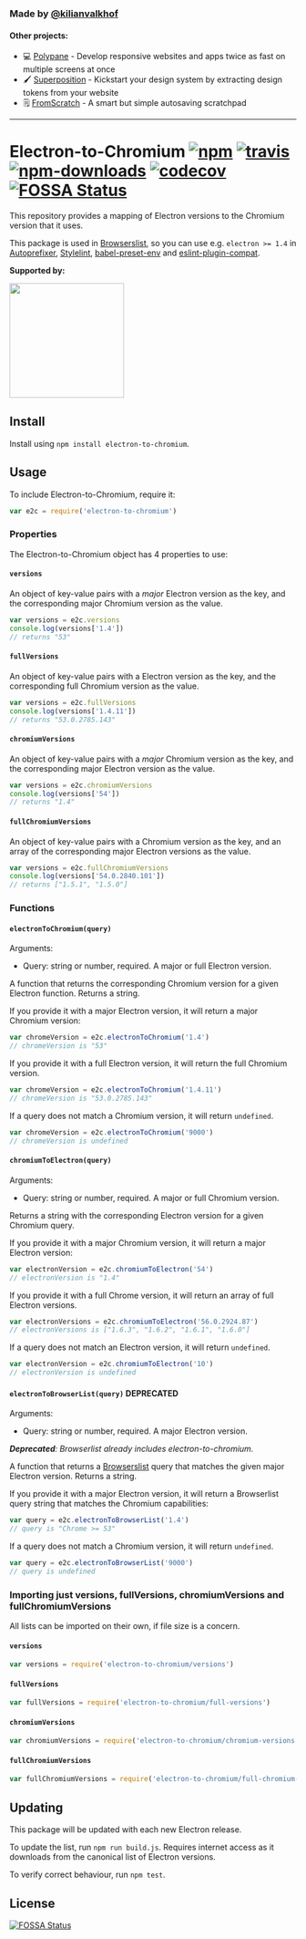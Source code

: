 ### Made by [@kilianvalkhof](https://twitter.com/kilianvalkhof)

#### Other projects:

- 💻 [Polypane](https://polypane.app) - Develop responsive websites and apps twice as fast on multiple screens at once
- 🖌️ [Superposition](https://superposition.design) - Kickstart your design system by extracting design tokens from your website
- 🗒️ [FromScratch](https://fromscratch.rocks) - A smart but simple autosaving scratchpad

---

# Electron-to-Chromium [![npm](https://img.shields.io/npm/v/electron-to-chromium.svg)](https://www.npmjs.com/package/electron-to-chromium) [![travis](https://img.shields.io/travis/Kilian/electron-to-chromium/master.svg)](https://travis-ci.org/Kilian/electron-to-chromium) [![npm-downloads](https://img.shields.io/npm/dm/electron-to-chromium.svg)](https://www.npmjs.com/package/electron-to-chromium) [![codecov](https://codecov.io/gh/Kilian/electron-to-chromium/branch/master/graph/badge.svg)](https://codecov.io/gh/Kilian/electron-to-chromium)[![FOSSA Status](https://app.fossa.io/api/projects/git%2Bgithub.com%2FKilian%2Felectron-to-chromium.svg?type=shield)](https://app.fossa.io/projects/git%2Bgithub.com%2FKilian%2Felectron-to-chromium?ref=badge_shield)

This repository provides a mapping of Electron versions to the Chromium version that it uses.

This package is used in [Browserslist](https://github.com/ai/browserslist), so you can use e.g. `electron >= 1.4` in [Autoprefixer](https://github.com/postcss/autoprefixer), [Stylelint](https://github.com/stylelint/stylelint), [babel-preset-env](https://github.com/babel/babel-preset-env) and [eslint-plugin-compat](https://github.com/amilajack/eslint-plugin-compat).

**Supported by:**

  <a href="https://m.do.co/c/bb22ea58e765">
    <img src="https://opensource.nyc3.cdn.digitaloceanspaces.com/attribution/assets/SVG/DO_Logo_horizontal_blue.svg" width="201px">
  </a>

## Install

Install using `npm install electron-to-chromium`.

## Usage

To include Electron-to-Chromium, require it:

```js
var e2c = require('electron-to-chromium')
```

### Properties

The Electron-to-Chromium object has 4 properties to use:

#### `versions`

An object of key-value pairs with a _major_ Electron version as the key, and the corresponding major Chromium version as the value.

```js
var versions = e2c.versions
console.log(versions['1.4'])
// returns "53"
```

#### `fullVersions`

An object of key-value pairs with a Electron version as the key, and the corresponding full Chromium version as the value.

```js
var versions = e2c.fullVersions
console.log(versions['1.4.11'])
// returns "53.0.2785.143"
```

#### `chromiumVersions`

An object of key-value pairs with a _major_ Chromium version as the key, and the corresponding major Electron version as the value.

```js
var versions = e2c.chromiumVersions
console.log(versions['54'])
// returns "1.4"
```

#### `fullChromiumVersions`

An object of key-value pairs with a Chromium version as the key, and an array of the corresponding major Electron versions as the value.

```js
var versions = e2c.fullChromiumVersions
console.log(versions['54.0.2840.101'])
// returns ["1.5.1", "1.5.0"]
```

### Functions

#### `electronToChromium(query)`

Arguments:

- Query: string or number, required. A major or full Electron version.

A function that returns the corresponding Chromium version for a given Electron function. Returns a string.

If you provide it with a major Electron version, it will return a major Chromium version:

```js
var chromeVersion = e2c.electronToChromium('1.4')
// chromeVersion is "53"
```

If you provide it with a full Electron version, it will return the full Chromium version.

```js
var chromeVersion = e2c.electronToChromium('1.4.11')
// chromeVersion is "53.0.2785.143"
```

If a query does not match a Chromium version, it will return `undefined`.

```js
var chromeVersion = e2c.electronToChromium('9000')
// chromeVersion is undefined
```

#### `chromiumToElectron(query)`

Arguments:

- Query: string or number, required. A major or full Chromium version.

Returns a string with the corresponding Electron version for a given Chromium query.

If you provide it with a major Chromium version, it will return a major Electron version:

```js
var electronVersion = e2c.chromiumToElectron('54')
// electronVersion is "1.4"
```

If you provide it with a full Chrome version, it will return an array of full Electron versions.

```js
var electronVersions = e2c.chromiumToElectron('56.0.2924.87')
// electronVersions is ["1.6.3", "1.6.2", "1.6.1", "1.6.0"]
```

If a query does not match an Electron version, it will return `undefined`.

```js
var electronVersion = e2c.chromiumToElectron('10')
// electronVersion is undefined
```

#### `electronToBrowserList(query)` **DEPRECATED**

Arguments:

- Query: string or number, required. A major Electron version.

_**Deprecated**: Browserlist already includes electron-to-chromium._

A function that returns a [Browserslist](https://github.com/ai/browserslist) query that matches the given major Electron version. Returns a string.

If you provide it with a major Electron version, it will return a Browserlist query string that matches the Chromium capabilities:

```js
var query = e2c.electronToBrowserList('1.4')
// query is "Chrome >= 53"
```

If a query does not match a Chromium version, it will return `undefined`.

```js
var query = e2c.electronToBrowserList('9000')
// query is undefined
```

### Importing just versions, fullVersions, chromiumVersions and fullChromiumVersions

All lists can be imported on their own, if file size is a concern.

#### `versions`

```js
var versions = require('electron-to-chromium/versions')
```

#### `fullVersions`

```js
var fullVersions = require('electron-to-chromium/full-versions')
```

#### `chromiumVersions`

```js
var chromiumVersions = require('electron-to-chromium/chromium-versions')
```

#### `fullChromiumVersions`

```js
var fullChromiumVersions = require('electron-to-chromium/full-chromium-versions')
```

## Updating

This package will be updated with each new Electron release.

To update the list, run `npm run build.js`. Requires internet access as it downloads from the canonical list of Electron versions.

To verify correct behaviour, run `npm test`.

## License

[![FOSSA Status](https://app.fossa.io/api/projects/git%2Bgithub.com%2FKilian%2Felectron-to-chromium.svg?type=large)](https://app.fossa.io/projects/git%2Bgithub.com%2FKilian%2Felectron-to-chromium?ref=badge_large)
